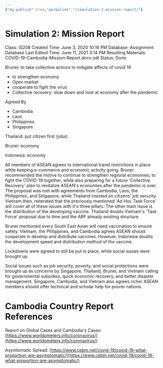 ```yaml
---
{"dg-publish":true,"permalink":"/simulation-2-mission-report/"}
---
```


# Simulation 2: Mission Report

Class: IS208
Created Time: June 3, 2020 10:16 PM
Database: Assignment Database
Last Edited Time: June 11, 2021 3:14 PM
Resulting Materials: COVID-19-Cambodia-Mission-Report.docx.odt
Status: Done

Brunei: to take collective actions to mitigate affects of covid 19

- to strengthen economy
- Open market
- cooperate to fight the virus
- Collective recovery: slow down and look at economy after the pandemic

Agreed By

- Cambodia
- Laos
- Philippines
- Singapore

Thailand: put citizen first (jobs)

Brunei: economy

Indonesia: economy

All members of ASEAN agrees to international travel restrictions in place while keeping e-commerce and economic activity going. Brunei recommended the motive to continue to strengthen regional economies, to fight the COVID-19 together, while also preparing for a future 'Collective Recovery' plan to revitalize ASEAN's economies after the pandemic is over. The proposal was met with agreements from Cambodia, Laos, the Philippines, and Singapore, while Thailand insisted on citizens' job security. Vietnam then, reiterated that the previously mentioned 'Ad Hoc Task Force' will cover all of these issues with it's three pillars. The other main issue is the distribution of the developing vaccine. Thailand doubts Vietnam's 'Task Force' proposal due to time and the ARF already existing structure.

Brunei mentioned every South East Asian will need vaccination to ensure safety. Vietnam, the Philippines, and Cambodia agrees ASEAN should cooperate in develop and distribute vaccines. However, Indonesia doubts the development speed and distribution method of the vaccine.

Lockdowns were agreed to still be put in place, while social issues were brought up. 

Social issues such as job security, poverty, and social protections were brought up as concerns by Singapore, Thailand, Brunei, and Vietnam calling for governmental subsidies, quick economic recovery, and better disaster management. Singapore, Cambodia, and Vietnam also agrees richer ASEAN members should offer technical and scholar help for poorer nations.

# Cambodia Country Report References

Report on Global Cases and Cambodia's Cases: [https://www.worldometers.info/coronavirus/](https://www.worldometers.info/coronavirus/)

Asymtomatic Spread: [https://www.cebm.net/covid-19/covid-19-what-proportion-are-asymptomatic/](https://www.cebm.net/covid-19/covid-19-what-proportion-are-asymptomatic/)